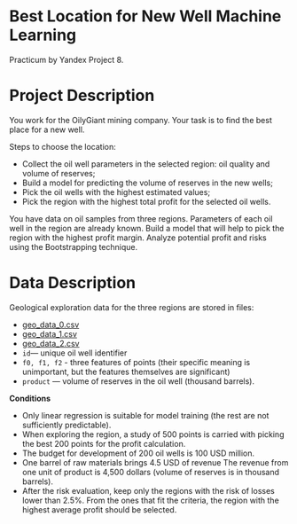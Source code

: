 # Best Location for New Well Machine Learning
Practicum by Yandex Project 8.

# Project Description 
You work for the OilyGiant mining company. Your task is to find the best place for a new well.

Steps to choose the location:
* Collect the oil well parameters in the selected region: oil quality and volume of reserves;
* Build a model for predicting the volume of reserves in the new wells;
* Pick the oil wells with the highest estimated values;
* Pick the region with the highest total profit for the selected oil wells.

You have data on oil samples from three regions. Parameters of each oil well in the region are already known. Build a model that will help to pick the region with the highest profit margin. Analyze potential profit and risks using the Bootstrapping technique.

# Data Description
Geological exploration data for the three regions are stored in files:
* [geo_data_0.csv](https://code.s3.yandex.net/datasets/geo_data_0.csv)
* [geo_data_1.csv](https://code.s3.yandex.net/datasets/geo_data_1.csv)
* [geo_data_2.csv](https://code.s3.yandex.net/datasets/geo_data_2.csv)
* `id`— unique oil well identifier
* `f0, f1, f2` - three features of points (their specific meaning is unimportant, but the features themselves are significant)
* `product` — volume of reserves in the oil well (thousand barrels).

**Conditions**
* Only linear regression is suitable for model training (the rest are not sufficiently predictable).
* When exploring the region, a study of 500 points is carried with picking the best 200 points for the profit calculation.
* The budget for development of 200 oil wells is 100 USD million.
* One barrel of raw materials brings 4.5 USD of revenue The revenue from one unit of product is 4,500 dollars (volume of reserves is in thousand barrels).
* After the risk evaluation, keep only the regions with the risk of losses lower than 2.5%. From the ones that fit the criteria, the region with the highest average profit should be selected.
